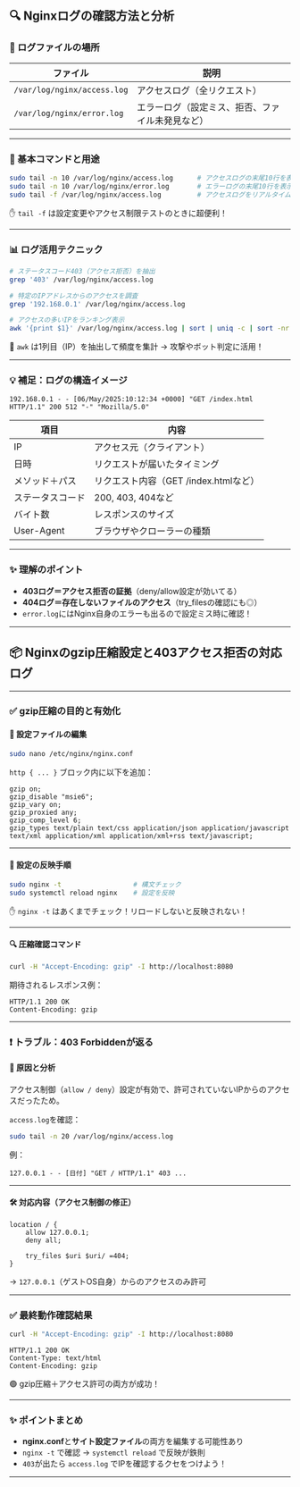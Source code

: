 ## 🔍 Nginxログの確認方法と分析

### 📁 ログファイルの場所

| ファイル | 説明 |
|----------|------|
| `/var/log/nginx/access.log` | アクセスログ（全リクエスト） |
| `/var/log/nginx/error.log` | エラーログ（設定ミス、拒否、ファイル未発見など） |

---

### 📌 基本コマンドと用途

```bash
sudo tail -n 10 /var/log/nginx/access.log      # アクセスログの末尾10行を表示
sudo tail -n 10 /var/log/nginx/error.log       # エラーログの末尾10行を表示
sudo tail -f /var/log/nginx/access.log         # アクセスログをリアルタイム監視
```

✋ `tail -f` は設定変更やアクセス制限テストのときに超便利！

---

### 📊 ログ活用テクニック

```bash
# ステータスコード403（アクセス拒否）を抽出
grep '403' /var/log/nginx/access.log

# 特定のIPアドレスからのアクセスを調査
grep '192.168.0.1' /var/log/nginx/access.log

# アクセスの多いIPをランキング表示
awk '{print $1}' /var/log/nginx/access.log | sort | uniq -c | sort -nr | head
```

🧠 `awk` は1列目（IP）を抽出して頻度を集計 → 攻撃やボット判定に活用！

---

### 💡 補足：ログの構造イメージ

```plaintext
192.168.0.1 - - [06/May/2025:10:12:34 +0000] "GET /index.html HTTP/1.1" 200 512 "-" "Mozilla/5.0"
```

| 項目 | 内容 |
|------|------|
| IP | アクセス元（クライアント） |
| 日時 | リクエストが届いたタイミング |
| メソッド＋パス | リクエスト内容（GET /index.htmlなど） |
| ステータスコード | 200, 403, 404など |
| バイト数 | レスポンスのサイズ |
| User-Agent | ブラウザやクローラーの種類 |

---

### ✨ 理解のポイント

- **403ログ＝アクセス拒否の証拠**（deny/allow設定が効いてる）
- **404ログ＝存在しないファイルのアクセス**（try_filesの確認にも◎）
- `error.log`にはNginx自身のエラーも出るので設定ミス時に確認！

---

## 📦 Nginxのgzip圧縮設定と403アクセス拒否の対応ログ

---

### ✅ gzip圧縮の目的と有効化

#### 📌 設定ファイルの編集

```bash
sudo nano /etc/nginx/nginx.conf
```

`http { ... }` ブロック内に以下を追加：

```nginx
gzip on;
gzip_disable "msie6";
gzip_vary on;
gzip_proxied any;
gzip_comp_level 6;
gzip_types text/plain text/css application/json application/javascript text/xml application/xml application/xml+rss text/javascript;
```

---

#### 🔁 設定の反映手順

```bash
sudo nginx -t                  # 構文チェック
sudo systemctl reload nginx    # 設定を反映
```

✋ `nginx -t` はあくまでチェック！リロードしないと反映されない！

---

#### 🔍 圧縮確認コマンド

```bash
curl -H "Accept-Encoding: gzip" -I http://localhost:8080
```

期待されるレスポンス例：

```plaintext
HTTP/1.1 200 OK
Content-Encoding: gzip
```

---

### ❗ トラブル：403 Forbiddenが返る

#### 🧠 原因と分析

アクセス制御（`allow / deny`）設定が有効で、許可されていないIPからのアクセスだったため。

`access.log`を確認：

```bash
sudo tail -n 20 /var/log/nginx/access.log
```

例：

```plaintext
127.0.0.1 - - [日付] "GET / HTTP/1.1" 403 ...
```

---

#### 🛠️ 対応内容（アクセス制御の修正）

```nginx
location / {
    allow 127.0.0.1;
    deny all;

    try_files $uri $uri/ =404;
}
```

→ `127.0.0.1`（ゲストOS自身）からのアクセスのみ許可

---

### ✅ 最終動作確認結果

```bash
curl -H "Accept-Encoding: gzip" -I http://localhost:8080
```

```plaintext
HTTP/1.1 200 OK
Content-Type: text/html
Content-Encoding: gzip
```

🟢 gzip圧縮＋アクセス許可の両方が成功！

---

### ✨ ポイントまとめ

- **nginx.conf**と**サイト設定ファイル**の両方を編集する可能性あり
- `nginx -t` で確認 → `systemctl reload` で反映が鉄則
- `403`が出たら `access.log` でIPを確認するクセをつけよう！

---